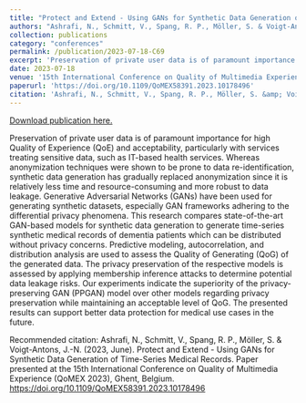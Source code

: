 ```yaml
---
title: "Protect and Extend - Using GANs for Synthetic Data Generation of Time-Series Medical Records"
authors: "Ashrafi, N., Schmitt, V., Spang, R. P., Möller, S. & Voigt-Antons, J.-N."
collection: publications
category: "conferences"
permalink: /publication/2023-07-18-C69
excerpt: 'Preservation of private user data is of paramount importance for high Quality of Experience (QoE) and acceptability, particularly with services treating sensitive data, such as IT-based health services. Whereas anonymization techniques were shown to be prone to data re-identification, synthetic data generation has gradually replaced anonymization since it is relatively less time and resource-consuming and more robust to data leakage. Generative Adversarial Networks (GANs) have been used for generating synthetic datasets, especially GAN frameworks adhering to the differential privacy phenomena. This research compares state-of-the-art GAN-based models for synthetic data generation to generate time-series synthetic medical records of dementia patients which can be distributed without privacy concerns. Predictive modeling, autocorrelation, and distribution analysis are used to assess the Quality of Generating (QoG) of the generated data. The privacy preservation of the respective models is assessed by applying membership inference attacks to determine potential data leakage risks. Our experiments indicate the superiority of the privacy-preserving GAN (PPGAN) model over other models regarding privacy preservation while maintaining an acceptable level of QoG. The presented results can support better data protection for medical use cases in the future.'
date: 2023-07-18
venue: '15th International Conference on Quality of Multimedia Experience (QoMEX 2023)'
paperurl: 'https://doi.org/10.1109/QoMEX58391.2023.10178496'
citation: 'Ashrafi, N., Schmitt, V., Spang, R. P., Möller, S. &amp; Voigt-Antons, J.-N. (2023, June). Protect and Extend - Using GANs for Synthetic Data Generation of Time-Series Medical Records. Paper presented at the 15th International Conference on Quality of Multimedia Experience (QoMEX 2023), Ghent, Belgium. https://doi.org/10.1109/QoMEX58391.2023.10178496  '
---
```


<a href='https://doi.org/10.1109/QoMEX58391.2023.10178496'>Download publication here.</a>

Preservation of private user data is of paramount importance for high Quality of Experience (QoE) and acceptability, particularly with services treating sensitive data, such as IT-based health services. Whereas anonymization techniques were shown to be prone to data re-identification, synthetic data generation has gradually replaced anonymization since it is relatively less time and resource-consuming and more robust to data leakage. Generative Adversarial Networks (GANs) have been used for generating synthetic datasets, especially GAN frameworks adhering to the differential privacy phenomena. This research compares state-of-the-art GAN-based models for synthetic data generation to generate time-series synthetic medical records of dementia patients which can be distributed without privacy concerns. Predictive modeling, autocorrelation, and distribution analysis are used to assess the Quality of Generating (QoG) of the generated data. The privacy preservation of the respective models is assessed by applying membership inference attacks to determine potential data leakage risks. Our experiments indicate the superiority of the privacy-preserving GAN (PPGAN) model over other models regarding privacy preservation while maintaining an acceptable level of QoG. The presented results can support better data protection for medical use cases in the future.

Recommended citation: Ashrafi, N., Schmitt, V., Spang, R. P., Möller, S. & Voigt-Antons, J.-N. (2023, June). Protect and Extend - Using GANs for Synthetic Data Generation of Time-Series Medical Records. Paper presented at the 15th International Conference on Quality of Multimedia Experience (QoMEX 2023), Ghent, Belgium. https://doi.org/10.1109/QoMEX58391.2023.10178496  